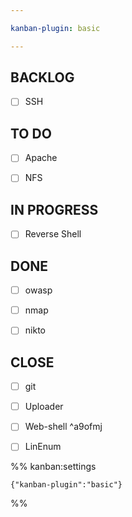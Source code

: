 ```yaml
---

kanban-plugin: basic

---
```


## BACKLOG

- [ ] SSH


## TO DO

- [ ] Apache
- [ ] NFS


## IN PROGRESS

- [ ] Reverse Shell


## DONE

- [ ] owasp
- [ ] nmap
- [ ] nikto


## CLOSE

- [ ] git
- [ ] Uploader
- [ ] Web-shell ^a9ofmj
- [ ] LinEnum




%% kanban:settings
```
{"kanban-plugin":"basic"}
```
%%